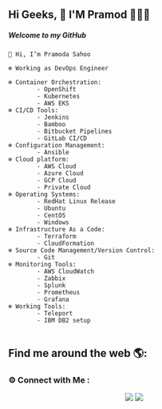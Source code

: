 ## Hi Geeks,  👋    I'M Pramod 👩🏾‍💻

##### Welcome to my GitHub

```
👋 Hi, I’m Pramoda Sahoo

❄️ Working as DevOps Engineer
  
❄️ Container Orchestration:
        - OpenShift
        - Kubernetes
        - AWS EKS 
❄️ CI/CD Tools:
        - Jenkins
        - Bamboo
        - Bitbucket Pipelines
        - GitLab CI/CD
❄️ Configuration Management:
        - Ansible
❄️ Cloud platform: 
        - AWS Cloud
        - Azure Cloud
        - GCP Cloud
        - Private Cloud
❄️ Operating Systems:
        - RedHat Linux Release
        - Ubuntu
        - CentOS
        - Windows
❄️ Infrastructure As a Code:
        - Terraform
        - CloudFormation
❄️ Source Code Management/Version Control:
        - Git
❄️ Monitoring Tools:
        - AWS CloudWatch
        - Zabbix
        - Splunk
        - Prometheus
        - Grafana
❄️ Working Tools:
        - Teleport
        - IBM DB2 setup
        
```     
## Find me around the web 🌎:

### ⚙️ Connect with Me :

<p align="center">
<a href="mailto:devopspramod100@gmail.com"><img src="https://img.shields.io/badge/Gmail-D14836?style=for-the-badge&logo=gmail&logoColor=white"/></a>
<a href="https://www.linkedin.com/in/pramod-kumar-sahoo/"><img src="https://img.shields.io/badge/LinkedIn-0077B5?style=for-the-badge&logo=linkedin&logoColor=white"/></a> 
    
